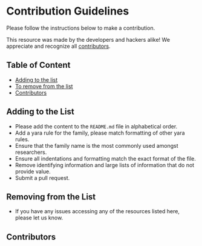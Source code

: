 # Contribution Guidelines

Please follow the instructions below to make a contribution.

This resource was made by the developers and hackers alike! We appreciate and recognize all [contributors](#contributors).

## Table of Content

- [Adding to the list](#adding-to-the-list)
- [To remove from the list](#to-remove-from-the-list)
- [Contributors](#contributors)

## Adding to the List

- Please add the content to the `README.md` file in alphabetical order.
- Add a yara rule for the family, please match formatting of other yara rules.
- Ensure that the family name is the most commonly used amongst researchers.
- Ensure all indentations and formatting match the exact format of the file.
- Remove identifying information and large lists of information that do not provide value.
- Submit a pull request.

## Removing from the List

- If you have any issues accessing any of the resources listed here, please let us know.

## Contributors


